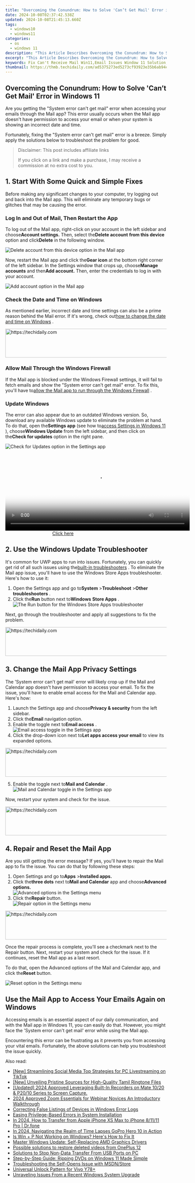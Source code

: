 ```yaml
---
title: "Overcoming the Conundrum: How to Solve 'Can’t Get Mail' Error in Windows 11"
date: 2024-10-08T02:37:42.538Z
updated: 2024-10-08T21:45:13.660Z
tags:
  - windows10
  - windows11
categories:
  - os
  - windows 11
description: "This Article Describes Overcoming the Conundrum: How to Solve 'Can’t Get Mail' Error in Windows 11"
excerpt: "This Article Describes Overcoming the Conundrum: How to Solve 'Can’t Get Mail' Error in Windows 11"
keywords: Fix Can't Receive Mail Win11,Email Issues Window 11 Solution,Resolving Mail Error Windows 11,Unblocking Mail on Windows 11,Clear Mail Service Errors Win11,Solve Send/Receive Mail Failure,Troubleshoot Mail Not Delivered Win11
thumbnail: https://thmb.techidaily.com/ad5375273ed5273cf93923e35b6ab94c30b89301141494859d6be3ab7df15629.jpg
---
```


## Overcoming the Conundrum: How to Solve 'Can’t Get Mail' Error in Windows 11

 Are you getting the "System error can't get mail" error when accessing your emails through the Mail app? This error usually occurs when the Mail app doesn't have permission to access your email or when your system is showing an incorrect date and time.

 Fortunately, fixing the "System error can't get mail" error is a breeze. Simply apply the solutions below to troubleshoot the problem for good.

>  Disclaimer: This post includes affiliate links
>
>  If you click on a link and make a purchase, I may receive a commission at no extra cost to you.
>

## 1\. Start With Some Quick and Simple Fixes

 Before making any significant changes to your computer, try logging out and back into the Mail app. This will eliminate any temporary bugs or glitches that may be causing the error.

### Log In and Out of Mail, Then Restart the App

 To log out of the Mail app, right-click on your account in the left sidebar and choose**Account settings.** Then, select the**Delete account** **from this device** option and click**Delete** in the following window.

![Delete account from this device option in the Mail app](https://static1.makeuseofimages.com/wordpress/wp-content/uploads/2023/04/delete-account-from-this-device-option.jpg)

 Now, restart the Mail app and click the**Gear icon** at the bottom right corner of the left sidebar. In the Settings window that crops up, choose**Manage accounts** and then**Add account.** Then, enter the credentials to log in with your account.

![Add account option in the Mail app](https://static1.makeuseofimages.com/wordpress/wp-content/uploads/2023/04/add-account.jpg)

### Check the Date and Time on Windows

 As mentioned earlier, incorrect date and time settings can also be a prime reason behind the Mail error. If it's wrong, check out[how to change the date and time on Windows](https://www.makeuseof.com/windows-11-change-date-time/) .

<!-- affiliate ads begin -->
<a href="https://appsumo.8odi.net/c/5597632/2037350/7443" target="_top" id="2037350">
  <img src="//a.impactradius-go.com/display-ad/7443-2037350" border="0" alt="https://techidaily.com" width="728" height="90"/>
</a>
<img height="0" width="0" src="https://appsumo.8odi.net/i/5597632/2037350/7443" style="position:absolute;visibility:hidden;" border="0" />
<!-- affiliate ads end -->

### Allow Mail Through the Windows Firewall

 If the Mail app is blocked under the Windows Firewall settings, it will fail to fetch emails and show the "System error can't get mail" error. To fix this, you'll have to[allow the Mail app to run through the Windows Firewall](https://www.makeuseof.com/how-to-allow-apps-windows-firewall/) .

### Update Windows

 The error can also appear due to an outdated Windows version. So, download any available Windows update to eliminate the problem at hand. To do that, open the**Settings app** (see how to[access Settings in Windows 11](https://www.makeuseof.com/windows-ways-to-open-system-settings/) ), choose**Windows Update** from the left sidebar, and then click on the**Check for updates** option in the right pane.

![Check for Updates option in the Settings app](https://static1.makeuseofimages.com/wordpress/wp-content/uploads/2023/03/check-for-updates-option.jpg)

<!-- affiliate ads begin -->
<span id="1993652">
					<video width="576" height="240" style="cursor:pointer"
           poster="//a.impactradius-go.com/display-clicktoplayimage/1993652.png"
           onclick="if(!this.playClicked){this.play();this.setAttribute('controls',true);this.playClicked=true;}">
	   <source src="//a.impactradius-go.com/display-ad/22993-1993652">
	   <img src="//a.impactradius-go.com/display-clicktoplayimage/1993652.png" style="border: none; height: 100%; width: 100%; object-fit: contain">
	</video>
	<div style="width:360px;text-align:center"><a href="javascript:window.open(decodeURIComponent('https%3A%2F%2Fhomestyler.sjv.io%2Fc%2F5597632%2F1993652%2F22993'), '_blank');void(0);">Click here</a></div>
</span>
<img height="0" width="0" src="https://imp.pxf.io/i/5597632/1993652/22993" style="position:absolute;visibility:hidden;" border="0" />
<!-- affiliate ads end -->

## 2\. Use the Windows Update Troubleshooter

 It's common for UWP apps to run into issues. Fortunately, you can quickly get rid of all such issues using the[built-in troubleshooters](https://www.makeuseof.com/windows-11-troubleshooters/) . To eliminate the Mail app issue, you'll have to use the Windows Store Apps troubleshooter. Here's how to use it:

1. Open the Settings app and go to**System** \>**Troubleshoot** \>**Other troubleshooters** .
2. Click the**Run** button next to**Windows** **Store Apps** .  
![The Run button for the Windows Store Apps troubleshooter](https://static1.makeuseofimages.com/wordpress/wp-content/uploads/2023/04/the-run-button.jpg)

 Next, go through the troubleshooter and apply all suggestions to fix the problem.

<!-- affiliate ads begin -->
<a href="https://laganoo.pxf.io/c/5597632/1528688/16446" target="_top" id="1528688">
  <img src="//a.impactradius-go.com/display-ad/16446-1528688" border="0" alt="https://techidaily.com" width="728" height="90"/>
</a>
<img height="0" width="0" src="https://laganoo.pxf.io/i/5597632/1528688/16446" style="position:absolute;visibility:hidden;" border="0" />
<!-- affiliate ads end -->

## 3\. Change the Mail App Privacy Settings

 The 'System error can't get mail' error will likely crop up if the Mail and Calendar app doesn't have permission to access your email. To fix the issue, you'll have to enable email access for the Mail and Calendar app. Here's how:

1. Launch the Settings app and choose**Privacy & security** from the left sidebar.
2. Click the**Email** navigation option.
3. Enable the toggle next to**Email access** .  
![Email access toggle in the Settings app](https://static1.makeuseofimages.com/wordpress/wp-content/uploads/2023/04/email-access.jpg)
4. Click the drop-down icon next to**Let apps access your email** to view its expanded options.

<!-- affiliate ads begin -->
<a href="https://appsumo.8odi.net/c/5597632/2068425/7443" target="_top" id="2068425">
  <img src="//a.impactradius-go.com/display-ad/7443-2068425" border="0" alt="https://techidaily.com" width="728" height="90"/>
</a>
<img height="0" width="0" src="https://appsumo.8odi.net/i/5597632/2068425/7443" style="position:absolute;visibility:hidden;" border="0" />
<!-- affiliate ads end -->

5. Enable the toggle next to**Mail and Calendar** .  
![Mail and Calendar toggle in the Settings app](https://static1.makeuseofimages.com/wordpress/wp-content/uploads/2023/04/mail-and-calendar-toggle.jpg)

Now, restart your system and check for the issue.

<!-- affiliate ads begin -->
<a href="https://aidotcom.pxf.io/c/5597632/2134503/19576" target="_top" id="2134503">
  <img src="//a.impactradius-go.com/display-ad/19576-2134503" border="0" alt="https://techidaily.com" width="728" height="90"/>
</a>
<img height="0" width="0" src="https://aidotcom.pxf.io/i/5597632/2134503/19576" style="position:absolute;visibility:hidden;" border="0" />
<!-- affiliate ads end -->

## 4\. Repair and Reset the Mail App

 Are you still getting the error message? If yes, you'll have to repair the Mail app to fix the issue. You can do that by following these steps:

1. Open Settings and go to**Apps** \>**Installed apps.**
2. Click the**three dots** next to**Mail and Calendar** app and choose**Advanced options.**  
![Advanced options in the Settings menu](https://static1.makeuseofimages.com/wordpress/wp-content/uploads/2023/04/advanced-options.jpg)
3. Click the**Repair** button.  
![Repair option in the Settings menu](https://static1.makeuseofimages.com/wordpress/wp-content/uploads/2023/04/repair-option.jpg)

<!-- affiliate ads begin -->
<a href="https://ephamedtechinc.pxf.io/c/5597632/2136626/26400" target="_top" id="2136626">
  <img src="//a.impactradius-go.com/display-ad/26400-2136626" border="0" alt="https://techidaily.com" width="728" height="90"/>
</a>
<img height="0" width="0" src="https://ephamedtechinc.pxf.io/i/5597632/2136626/26400" style="position:absolute;visibility:hidden;" border="0" />
<!-- affiliate ads end -->

 Once the repair process is complete, you'll see a checkmark next to the Repair button. Next, restart your system and check for the issue. If it continues, reset the Mail app as a last resort.

 To do that, open the Advanced options of the Mail and Calendar app, and click the**Reset** button.

![Reset option in the Settings menu](https://static1.makeuseofimages.com/wordpress/wp-content/uploads/2023/04/reset-option-1.jpg)

## Use the Mail App to Access Your Emails Again on Windows

 Accessing emails is an essential aspect of our daily communication, and with the Mail app in Windows 11, you can easily do that. However, you might face the 'System error can't get mail' error while using the Mail app.

 Encountering this error can be frustrating as it prevents you from accessing your vital emails. Fortunately, the above solutions can help you troubleshoot the issue quickly.

<ins class="adsbygoogle"
     style="display:block"
     data-ad-format="autorelaxed"
     data-ad-client="ca-pub-7571918770474297"
     data-ad-slot="1223367746"></ins>

<ins class="adsbygoogle"
     style="display:block"
     data-ad-client="ca-pub-7571918770474297"
     data-ad-slot="8358498916"
     data-ad-format="auto"
     data-full-width-responsive="true"></ins>

<span class="atpl-alsoreadstyle">Also read:</span>
<div><ul>
<li><a href="https://tiktok-clips.techidaily.com/new-streamlining-social-media-top-strategies-for-pc-livestreaming-on-tiktok/"><u>[New] Streamlining Social Media Top Strategies for PC Livestreaming on TikTok</u></a></li>
<li><a href="https://article-tips.techidaily.com/new-unveiling-pristine-sources-for-high-quality-tamil-ringtone-files/"><u>[New] Unveiling Pristine Sources for High-Quality Tamil Ringtone Files</u></a></li>
<li><a href="https://desktop-recording.techidaily.com/1716069624410-updated-2024-approved-leveraging-built-in-recorders-on-mate-1020-and-p2010-series-to-screen-capture/"><u>[Updated] 2024 Approved Leveraging Built-In Recorders on Mate 10/20 & P20/10 Series to Screen Capture.</u></a></li>
<li><a href="https://screen-video-capture.techidaily.com/2024-approved-zoom-essentials-for-webinar-novices-an-introductory-walkthrough/"><u>2024 Approved Zoom Essentials for Webinar Novices An Introductory Walkthrough</u></a></li>
<li><a href="https://win11-tips.techidaily.com/correcting-false-listings-of-devices-in-windows-error-logs/"><u>Correcting False Listings of Devices in Windows Error Logs</u></a></li>
<li><a href="https://win11-tips.techidaily.com/easing-privilege-based-errors-in-system-installation/"><u>Easing Privilege-Based Errors in System Installation</u></a></li>
<li><a href="https://iphone-transfer.techidaily.com/in-2024-how-to-transfer-from-apple-iphone-xs-max-to-iphone-81111-pro-drfone-by-drfone-transfer-from-ios/"><u>In 2024, How to Transfer from Apple iPhone XS Max to iPhone 8/11/11 Pro | Dr.fone</u></a></li>
<li><a href="https://extra-guidance.techidaily.com/in-2024-navigating-the-realm-of-time-lapses-gopro-hero-10-in-action/"><u>In 2024, Navigating the Realm of Time Lapses GoPro Hero 10 in Action</u></a></li>
<li><a href="https://win11-tips.techidaily.com/is-win-plus-p-not-working-on-windows-heres-how-to-fix-it/"><u>Is Win + P Not Working on Windows? Here's How to Fix It</u></a></li>
<li><a href="https://win11-tips.techidaily.com/master-windows-update-self-replacing-amd-graphics-drivers/"><u>Master Windows Update: Self-Replacing AMD Graphics Drivers</u></a></li>
<li><a href="https://review-topics.techidaily.com/possible-solutions-to-restore-deleted-videos-from-oneplus-12-by-fonelab-android-recover-video/"><u>Possible solutions to restore deleted videos from OnePlus 12</u></a></li>
<li><a href="https://win11-tips.techidaily.com/solutions-to-stop-non-data-transfer-from-usb-ports-on-pc/"><u>Solutions to Stop Non-Data Transfer From USB Ports on PC</u></a></li>
<li><a href="https://tech-revival.techidaily.com/step-by-step-guide-ripping-dvds-on-windows-11-made-simple/"><u>Step-by-Step Guide: Ripping DVDs on Windows 11 Made Simple</u></a></li>
<li><a href="https://win11-tips.techidaily.com/troubleshooting-the-self-opens-issue-with-msdnstore/"><u>Troubleshooting the Self-Opens Issue with MSDN/Store</u></a></li>
<li><a href="https://android-unlock.techidaily.com/universal-unlock-pattern-for-vivo-y78plus-by-drfone-android/"><u>Universal Unlock Pattern for Vivo Y78+</u></a></li>
<li><a href="https://win11-tips.techidaily.com/unraveling-issues-from-a-recent-windows-system-upgrade/"><u>Unraveling Issues From a Recent Windows System Upgrade</u></a></li>
</ul></div>

